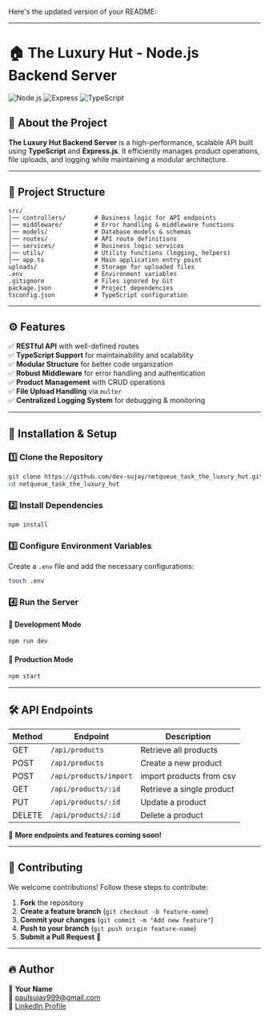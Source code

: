 Here's the updated version of your README:

---

# 🏠 The Luxury Hut - Node.js Backend Server

![Node.js](https://img.shields.io/badge/Node.js-16.x-green?style=for-the-badge&logo=node.js)
![Express](https://img.shields.io/badge/Express.js-4.x-black?style=for-the-badge&logo=express)
![TypeScript](https://img.shields.io/badge/TypeScript-4.x-blue?style=for-the-badge&logo=typescript)

## 🚀 About the Project

**The Luxury Hut Backend Server** is a high-performance, scalable API built using **TypeScript** and **Express.js**. It efficiently manages product operations, file uploads, and logging while maintaining a modular architecture.

---

## 📂 Project Structure

```
src/
│── controllers/        # Business logic for API endpoints
│── middleware/         # Error handling & middleware functions
│── models/             # Database models & schemas
│── routes/             # API route definitions
│── services/           # Business logic services
│── utils/              # Utility functions (logging, helpers)
│── app.ts              # Main application entry point
uploads/                # Storage for uploaded files
.env                    # Environment variables
.gitignore              # Files ignored by Git
package.json            # Project dependencies
tsconfig.json           # TypeScript configuration
```

---

## ⚙️ Features

✅ **RESTful API** with well-defined routes  
✅ **TypeScript Support** for maintainability and scalability  
✅ **Modular Structure** for better code organization  
✅ **Robust Middleware** for error handling and authentication  
✅ **Product Management** with CRUD operations  
✅ **File Upload Handling** via `multer`  
✅ **Centralized Logging System** for debugging & monitoring  

---

## 🔧 Installation & Setup

### 1️⃣ Clone the Repository

```sh
git clone https://github.com/dev-sujay/netqueue_task_the_luxury_hut.git
cd netqueue_task_the_luxury_hut
```

### 2️⃣ Install Dependencies

```sh
npm install
```

### 3️⃣ Configure Environment Variables

Create a `.env` file and add the necessary configurations:

```sh
touch .env
```

### 4️⃣ Run the Server

#### 🚀 Development Mode

```sh
npm run dev
```

#### 🚀 Production Mode

```sh
npm start
```

---

## 🛠 API Endpoints

| Method | Endpoint               | Description            |
|--------|------------------------|------------------------|
| GET    | `/api/products`        | Retrieve all products |
| POST   | `/api/products`        | Create a new product  |
| POST   | `/api/products/import` | import products from csv |
| GET    | `/api/products/:id`    | Retrieve a single product |
| PUT    | `/api/products/:id`    | Update a product      |
| DELETE | `/api/products/:id`    | Delete a product      |

📌 **More endpoints and features coming soon!**

---

## 🤝 Contributing

We welcome contributions! Follow these steps to contribute:

1. **Fork** the repository
2. **Create a feature branch** (`git checkout -b feature-name`)
3. **Commit your changes** (`git commit -m "Add new feature"`)
4. **Push to your branch** (`git push origin feature-name`)
5. **Submit a Pull Request** 🚀

---

## 🔥 Author

👤 **Your Name**  
📧 paulsujay999@gmail.com  
🔗 [LinkedIn Profile](https://www.linkedin.com/in/dev-sujay/)

